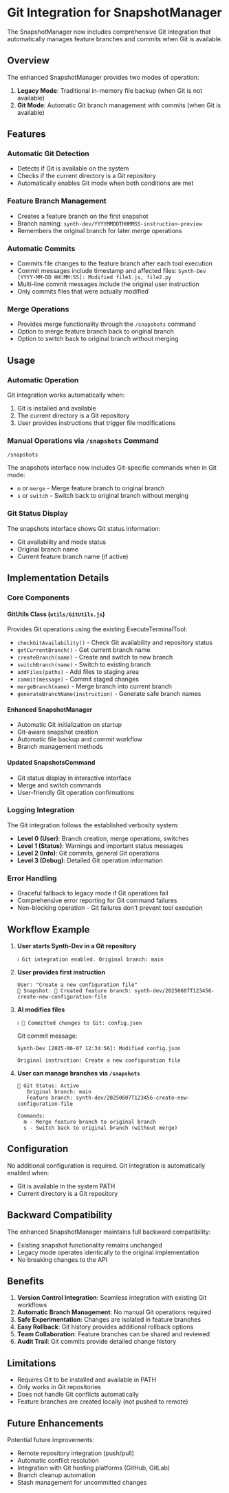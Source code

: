 # Git Integration for SnapshotManager

The SnapshotManager now includes comprehensive Git integration that automatically manages feature branches and commits when Git is available.

## Overview

The enhanced SnapshotManager provides two modes of operation:

1. **Legacy Mode**: Traditional in-memory file backup (when Git is not available)
2. **Git Mode**: Automatic Git branch management with commits (when Git is available)

## Features

### Automatic Git Detection

- Detects if Git is available on the system
- Checks if the current directory is a Git repository
- Automatically enables Git mode when both conditions are met

### Feature Branch Management

- Creates a feature branch on the first snapshot
- Branch naming: `synth-dev/YYYYMMDDTHHMMSS-instruction-preview`
- Remembers the original branch for later merge operations

### Automatic Commits

- Commits file changes to the feature branch after each tool execution
- Commit messages include timestamp and affected files: `Synth-Dev [YYYY-MM-DD HH:MM:SS]: Modified file1.js, file2.py`
- Multi-line commit messages include the original user instruction
- Only commits files that were actually modified

### Merge Operations

- Provides merge functionality through the `/snapshots` command
- Option to merge feature branch back to original branch
- Option to switch back to original branch without merging

## Usage

### Automatic Operation

Git integration works automatically when:

1. Git is installed and available
2. The current directory is a Git repository
3. User provides instructions that trigger file modifications

### Manual Operations via `/snapshots` Command

```
/snapshots
```

The snapshots interface now includes Git-specific commands when in Git mode:

- `m` or `merge` - Merge feature branch to original branch
- `s` or `switch` - Switch back to original branch without merging

### Git Status Display

The snapshots interface shows Git status information:

- Git availability and mode status
- Original branch name
- Current feature branch name (if active)

## Implementation Details

### Core Components

#### GitUtils Class (`utils/GitUtils.js`)

Provides Git operations using the existing ExecuteTerminalTool:

- `checkGitAvailability()` - Check Git availability and repository status
- `getCurrentBranch()` - Get current branch name
- `createBranch(name)` - Create and switch to new branch
- `switchBranch(name)` - Switch to existing branch
- `addFiles(paths)` - Add files to staging area
- `commit(message)` - Commit staged changes
- `mergeBranch(name)` - Merge branch into current branch
- `generateBranchName(instruction)` - Generate safe branch names

#### Enhanced SnapshotManager

- Automatic Git initialization on startup
- Git-aware snapshot creation
- Automatic file backup and commit workflow
- Branch management methods

#### Updated SnapshotsCommand

- Git status display in interactive interface
- Merge and switch commands
- User-friendly Git operation confirmations

### Logging Integration

The Git integration follows the established verbosity system:

- **Level 0 (User)**: Branch creation, merge operations, switches
- **Level 1 (Status)**: Warnings and important status messages
- **Level 2 (Info)**: Git commits, general Git operations
- **Level 3 (Debug)**: Detailed Git operation information

### Error Handling

- Graceful fallback to legacy mode if Git operations fail
- Comprehensive error reporting for Git command failures
- Non-blocking operation - Git failures don't prevent tool execution

## Workflow Example

1. **User starts Synth-Dev in a Git repository**

    ```
    ℹ️ Git integration enabled. Original branch: main
    ```

2. **User provides first instruction**

    ```
    User: "Create a new configuration file"
    📸 Snapshot: 🌿 Created feature branch: synth-dev/20250607T123456-create-new-configuration-file
    ```

3. **AI modifies files**

    ```
    ℹ️ 📝 Committed changes to Git: config.json
    ```

    Git commit message:

    ```
    Synth-Dev [2025-06-07 12:34:56]: Modified config.json

    Original instruction: Create a new configuration file
    ```

4. **User can manage branches via `/snapshots`**

    ```
    🌿 Git Status: Active
       Original branch: main
       Feature branch: synth-dev/20250607T123456-create-new-configuration-file

    Commands:
      m - Merge feature branch to original branch
      s - Switch back to original branch (without merge)
    ```

## Configuration

No additional configuration is required. Git integration is automatically enabled when:

- Git is available in the system PATH
- Current directory is a Git repository

## Backward Compatibility

The enhanced SnapshotManager maintains full backward compatibility:

- Existing snapshot functionality remains unchanged
- Legacy mode operates identically to the original implementation
- No breaking changes to the API

## Benefits

1. **Version Control Integration**: Seamless integration with existing Git workflows
2. **Automatic Branch Management**: No manual Git operations required
3. **Safe Experimentation**: Changes are isolated in feature branches
4. **Easy Rollback**: Git history provides additional rollback options
5. **Team Collaboration**: Feature branches can be shared and reviewed
6. **Audit Trail**: Git commits provide detailed change history

## Limitations

- Requires Git to be installed and available in PATH
- Only works in Git repositories
- Does not handle Git conflicts automatically
- Feature branches are created locally (not pushed to remote)

## Future Enhancements

Potential future improvements:

- Remote repository integration (push/pull)
- Automatic conflict resolution
- Integration with Git hosting platforms (GitHub, GitLab)
- Branch cleanup automation
- Stash management for uncommitted changes
